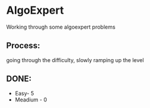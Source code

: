 # AlgoExpert
Working through some algoexpert problems

## Process:
going through the difficulty, slowly ramping up the level

## DONE:
- Easy- 5
- Meadium - 0
